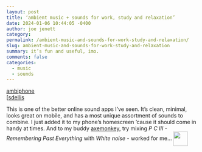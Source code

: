 ```yaml
---
layout: post
title: ‘ambient music + sounds for work, study and relaxation’
date: 2024-01-06 10:44:05 -0400
author: joe jenett
category: 
permalink: /ambient-music-and-sounds-for-work-study-and-relaxation/
slug: ambient-music-and-sounds-for-work-study-and-relaxation
summary: it’s fun and useful, imo.
comments: false
categories:
  - music
  - sounds
---
```

<p>
<a title="ambiphone" href="https://ambiph.one/">ambiphone</a><br>[<a href="https://pinboard.in/u:sdellis]">sdellis</a>
</p>
<p>
	This is one of the better online sound apps I’ve seen. It’s clean, minimal, looks great on mobile, and has a most unique assortment of sounds to combine. I just added it to my phone’s homescreen ’cause it should come in handy at times. And to my buddy <a href="https://metalhead.club/@axemonkey">axemonkey</a>, try mixing <em>P C III - Remembering Past Everything</em> with <em>White noise</em> - worked for me... <img src="https://iwebthings.joejenett.com/images/newguy_h.png" alt="" width="38" style="vertical-align:middle;">
</p>
<a href="https://brid.gy/publish/mastodon"></a>